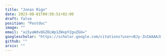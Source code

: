 ```yaml
---
title: "Jonas Rigo"
date: 2023-08-01T09:50:51+02:00
draft: false
position: "Postdoc"
image: ""
email: "ai5yaWdvQGZ6LWp1ZWxpY2guZGU="
googlescholar: "https://scholar.google.com/citations?user=BJy-ZnIAAAAJ&hl=de&oi=ao"
github: ""
arxiv: ""
---
```

